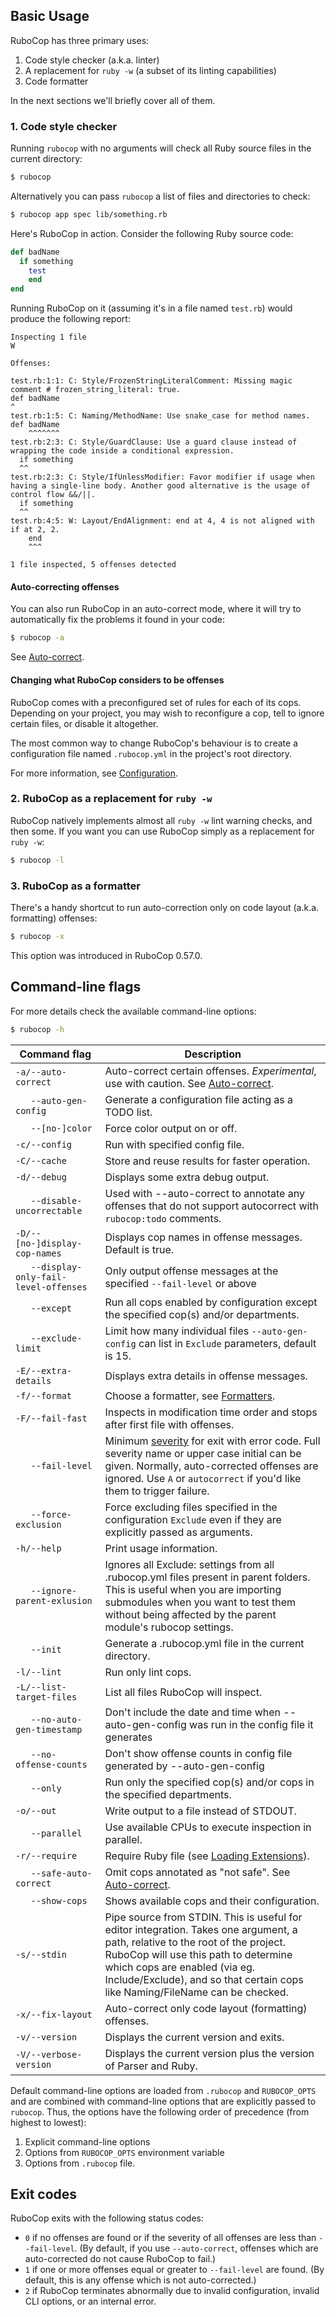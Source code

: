 ## Basic Usage

RuboCop has three primary uses:

1. Code style checker (a.k.a. linter)
1. A replacement for `ruby -w` (a subset of its linting capabilities)
1. Code formatter

In the next sections we'll briefly cover all of them.

### 1. Code style checker

Running `rubocop` with no arguments will check all Ruby source files
in the current directory:

```sh
$ rubocop
```

Alternatively you can pass `rubocop` a list of files and directories to check:

```sh
$ rubocop app spec lib/something.rb
```

Here's RuboCop in action. Consider the following Ruby source code:

```ruby
def badName
  if something
    test
    end
end
```

Running RuboCop on it (assuming it's in a file named `test.rb`) would produce the following report:

```
Inspecting 1 file
W

Offenses:

test.rb:1:1: C: Style/FrozenStringLiteralComment: Missing magic comment # frozen_string_literal: true.
def badName
^
test.rb:1:5: C: Naming/MethodName: Use snake_case for method names.
def badName
    ^^^^^^^
test.rb:2:3: C: Style/GuardClause: Use a guard clause instead of wrapping the code inside a conditional expression.
  if something
  ^^
test.rb:2:3: C: Style/IfUnlessModifier: Favor modifier if usage when having a single-line body. Another good alternative is the usage of control flow &&/||.
  if something
  ^^
test.rb:4:5: W: Layout/EndAlignment: end at 4, 4 is not aligned with if at 2, 2.
    end
    ^^^

1 file inspected, 5 offenses detected
```

#### Auto-correcting offenses

You can also run RuboCop in an auto-correct mode, where it will try to
automatically fix the problems it found in your code:

```sh
$ rubocop -a
```

See [Auto-correct](auto_correct.md).

#### Changing what RuboCop considers to be offenses

RuboCop comes with a preconfigured set of rules for each of its cops. Depending on your project, you may wish to
reconfigure a cop, tell to ignore certain files, or disable it altogether.

The most common way to change RuboCop's behaviour is to create a configuration file named `.rubocop.yml` in the
project's root directory.

For more information, see [Configuration](configuration.md).

### 2. RuboCop as a replacement for `ruby -w`

RuboCop natively implements almost all `ruby -w` lint warning checks, and then some. If you want you can use RuboCop
simply as a replacement for `ruby -w`:

```sh
$ rubocop -l
```

### 3. RuboCop as a formatter

There's a handy shortcut to run auto-correction only on code layout (a.k.a. formatting) offenses:

```sh
$ rubocop -x
```

This option was introduced in RuboCop 0.57.0.

## Command-line flags

For more details check the available command-line options:

```sh
$ rubocop -h
```

Command flag                    | Description
--------------------------------|------------------------------------------------------------
`-a/--auto-correct`             | Auto-correct certain offenses. *Experimental*, use with caution. See [Auto-correct](auto_correct.md).
`   --auto-gen-config`          | Generate a configuration file acting as a TODO list.
`   --[no-]color`               | Force color output on or off.
`-c/--config`                   | Run with specified config file.
`-C/--cache`                    | Store and reuse results for faster operation.
`-d/--debug`                    | Displays some extra debug output.
`   --disable-uncorrectable`    | Used with --auto-correct to annotate any offenses that do not support autocorrect with `rubocop:todo` comments.
`-D/--[no-]display-cop-names`   | Displays cop names in offense messages. Default is true.
`   --display-only-fail-level-offenses` | Only output offense messages at the specified `--fail-level` or above
`   --except`                   | Run all cops enabled by configuration except the specified cop(s) and/or departments.
`   --exclude-limit`            | Limit how many individual files `--auto-gen-config` can list in `Exclude` parameters, default is 15.
`-E/--extra-details`            | Displays extra details in offense messages.
`-f/--format`                   | Choose a formatter, see [Formatters](formatters.md).
`-F/--fail-fast`                | Inspects in modification time order and stops after first file with offenses.
`   --fail-level`               | Minimum [severity](configuration.md#severity) for exit with error code. Full severity name or upper case initial can be given. Normally, auto-corrected offenses are ignored. Use `A` or `autocorrect` if you'd like them to trigger failure.
`   --force-exclusion`          | Force excluding files specified in the configuration `Exclude` even if they are explicitly passed as arguments.
`-h/--help`                     | Print usage information.
`   --ignore-parent-exlusion`   | Ignores all Exclude: settings from all .rubocop.yml files present in parent folders. This is useful when you are importing submodules when you want to test them without being affected by the parent module's rubocop settings.
`   --init`                     | Generate a .rubocop.yml file in the current directory.
`-l/--lint`                     | Run only lint cops.
`-L/--list-target-files`        | List all files RuboCop will inspect.
`   --no-auto-gen-timestamp`    | Don't include the date and time when --auto-gen-config was run in the config file it generates
`   --no-offense-counts`        | Don't show offense counts in config file generated by --auto-gen-config
`   --only`                     | Run only the specified cop(s) and/or cops in the specified departments.
`-o/--out`                      | Write output to a file instead of STDOUT.
`   --parallel`                 | Use available CPUs to execute inspection in parallel.
`-r/--require`                  | Require Ruby file (see [Loading Extensions](extensions.md#loading-extensions)).
`   --safe-auto-correct`        | Omit cops annotated as "not safe". See [Auto-correct](auto_correct.md).
`   --show-cops`                | Shows available cops and their configuration.
`-s/--stdin`                    | Pipe source from STDIN. This is useful for editor integration. Takes one argument, a path, relative to the root of the project. RuboCop will use this path to determine which cops are enabled (via eg. Include/Exclude), and so that certain cops like Naming/FileName can be checked.
`-x/--fix-layout`               | Auto-correct only code layout (formatting) offenses.
`-v/--version`                  | Displays the current version and exits.
`-V/--verbose-version`          | Displays the current version plus the version of Parser and Ruby.

Default command-line options are loaded from `.rubocop` and `RUBOCOP_OPTS` and are combined with command-line options that are explicitly passed to `rubocop`.
Thus, the options have the following order of precedence (from highest to lowest):

1. Explicit command-line options
2. Options from `RUBOCOP_OPTS` environment variable
3. Options from `.rubocop` file.

## Exit codes

RuboCop exits with the following status codes:

- `0` if no offenses are found or if the severity of all offenses are less than
  `--fail-level`. (By default, if you use `--auto-correct`, offenses which are
  auto-corrected do not cause RuboCop to fail.)
- `1` if one or more offenses equal or greater to `--fail-level` are found. (By
  default, this is any offense which is not auto-corrected.)
- `2` if RuboCop terminates abnormally due to invalid configuration, invalid CLI
  options, or an internal error.
